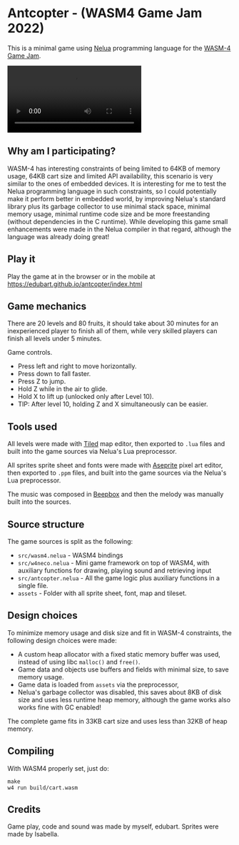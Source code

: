 # Antcopter - (WASM4 Game Jam 2022)

This is a minimal game using [Nelua](https://github.com/edubart/nelua-lang)
programming language for the [WASM-4 Game Jam](https://itch.io/jam/wasm4).

![Demo](https://cdn.discordapp.com/attachments/890276476883198042/929714960387407923/game-2022-01-09_09.28.02.mp4)

## Why am I participating?

WASM-4 has interesting constraints of being limited to 64KB of memory usage,
64KB cart size and limited API availability, this scenario is very similar
to the ones of embedded devices. It is interesting for me to test the Nelua
programming language in such constraints, so I could potentially make
it perform better in embedded world, by improving Nelua's standard library
plus its garbage collector to use minimal stack space,
minimal memory usage, minimal runtime code size and
be more freestanding (without dependencies in the C runtime).
While developing this game small enhancements were made in the Nelua compiler
in that regard, although the language was already doing great!

## Play it

Play the game at in the browser or in the mobile at
https://edubart.github.io/antcopter/index.html

## Game mechanics

There are 20 levels and 80 fruits,
it should take about 30 minutes for an inexperienced player to finish all of them,
while very skilled players can finish all levels under 5 minutes.

Game controls.
* Press left and right to move horizontally.
* Press down to fall faster.
* Press Z to jump.
* Hold Z while in the air to glide.
* Hold X to lift up (unlocked only after Level 10).
* TIP: After level 10, holding Z and X simultaneously can be easier.

## Tools used

All levels were made with
[Tiled](https://www.mapeditor.org/) map editor,
then exported to `.lua` files and built into the game sources via Nelua's Lua preprocessor.

All sprites sprite sheet and fonts were made with
[Aseprite](https://www.aseprite.org/) pixel art editor,
then exported to `.ppm` files, and built into the game sources
via the Nelua's Lua preprocessor.

The music was composed in [Beepbox](https://www.beepbox.co/) and
then the melody was manually built into the sources.

## Source structure

The game sources is split as the following:

* `src/wasm4.nelua` - WASM4 bindings
* `src/w4neco.nelua` - Mini game framework on top of WASM4, with auxiliary functions for drawing, playing sound and retrieving input
* `src/antcopter.nelua` - All the game logic plus auxiliary functions in a single file.
* `assets` - Folder with all sprite sheet, font, map and tileset.

## Design choices

To minimize memory usage and disk size and fit in WASM-4 constraints,
the following design choices were made:

* A custom heap allocator with a fixed static memory buffer was used,
instead of using libc `malloc()` and `free()`.
* Game data and objects use buffers and fields with minimal size, to save memory usage.
* Game data is loaded from `assets` via the preprocessor,
* Nelua's garbage collector was disabled, this saves about 8KB of disk size and uses
less runtime heap memory, although the game works also works fine with
GC enabled!

The complete game fits in 33KB cart size and uses less than 32KB of heap memory.

## Compiling

With WASM4 properly set, just do:
```
make
w4 run build/cart.wasm
```

## Credits

Game play, code and sound was made by myself, edubart.
Sprites were made by Isabella.
